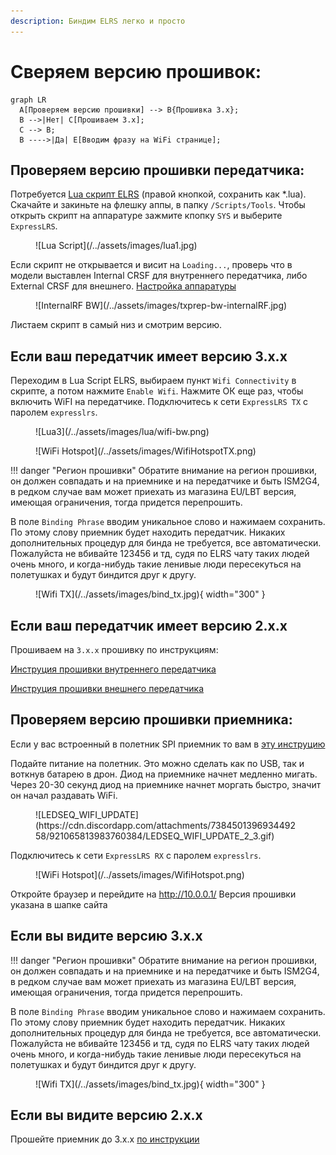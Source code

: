 ```yaml
---
description: Биндим ELRS легко и просто
---
```

# Сверяем версию прошивок:

``` mermaid
graph LR
  A[Проверяем версию прошивки] --> B{Прошивка 3.х};
  B -->|Нет| C[Прошиваем 3.х];
  C --> B;
  B ---->|Да| E[Вводим фразу на WiFi странице];
```

## Проверяем версию прошивки передатчика:

Потребуется [Lua скрипт ELRS](https://github.com/ExpressLRS/ExpressLRS/blob/3.x.x-maintenance/src/lua/elrsV3.lua?raw=true) (правой кнопкой, сохранить как *.lua). Скачайте и закиньте на флешку аппы, в папку `/Scripts/Tools`.
Чтобы открыть скрипт на аппаратуре зажмите кпопку `SYS` и выберите `ExpressLRS`.

<figure markdown>
![Lua Script](/../assets/images/lua1.jpg)
</figure>

Если скрипт не открывается и висит на `Loading...`, проверь что в модели выставлен Internal CRSF для внутреннего передатчика, либо External CRSF для внешнего. [Настройка аппаратуры](/Manuals/Firmware/Transmitters/tx-prep)

<figure markdown>
![InternalRF BW](/../assets/images/txprep-bw-internalRF.jpg)
</figure>

Листаем скрипт в самый низ и смотрим версию.

## Если ваш передатчик имеет версию 3.x.x 

Переходим в Lua Script ELRS, выбираем пункт `Wifi Connectivity` в скрипте, а потом нажмите `Enable Wifi`. Нажмите ОК еще раз, чтобы включить WiFI на передатчике. Подключитесь к сети `ExpressLRS TX` с паролем `expresslrs`.

<figure markdown>
![Lua3](/../assets/images/lua/wifi-bw.png)
</figure>

<figure markdown>
![WiFi Hotspot](/../assets/images/WifiHotspotTX.png)
</figure>

!!! danger "Регион прошивки"
    Обратите внимание на регион прошивки, он должен совпадать и на приемнике и на передатчике и быть ISM2G4, в редком случае вам может приехать из магазина EU/LBT версия, имеющая ограничения, тогда придется перепрошить.

В поле ``Binding Phrase`` вводим уникальное слово и нажимаем сохранить. По этому слову приемник будет находить передатчик. Никаких дополнительных процедур для бинда не требуется, все автоматически.
Пожалуйста не вбивайте 123456 и тд, судя по ELRS чату таких людей очень много, и когда-нибудь такие ленивые люди пересекуться на полетушках и будут биндится друг к другу.

<figure markdown>
![Wifi TX](/../assets/images/bind_tx.jpg){ width="300" }
</figure>


## Если ваш передатчик имеет версию 2.x.x 

Прошиваем на ``3.x.x`` прошивку по инструкциям:

[Инструция прошивки внутреннего передатчика](/Manuals/Firmware/Transmitters/Flashing-internal-tx)

[Инструция прошивки внешнего передатчика](/Manuals/Firmware/Transmitters/Flashing-external-tx)


## Проверяем версию прошивки приемника:

Если у вас встроенный в полетник SPI приемник то вам в [эту инструцию](/Manuals/Firmware/Recievers/spi-reciever)

Подайте питание на полетник. Это можно сделать как по USB, так и воткнув батарею в дрон. Диод на приемнике начнет медленно мигать. Через 20-30 секунд диод на приемнике начнет моргать быстро, значит он начал раздавать WiFi.

<figure markdown>
![LEDSEQ_WIFI_UPDATE](https://cdn.discordapp.com/attachments/738450139693449258/921065813983760384/LEDSEQ_WIFI_UPDATE_2_3.gif)
</figure>

Подключитесь к сети `ExpressLRS RX` с паролем `expresslrs`.

<figure markdown>
![WiFi Hotspot](/../assets/images/WifiHotspot.png)
</figure>

Откройте браузер и перейдите на http://10.0.0.1/
Версия прошивки указана в шапке сайта

## Если вы видите версию 3.x.x

!!! danger "Регион прошивки"
    Обратите внимание на регион прошивки, он должен совпадать и на приемнике и на передатчике и быть ISM2G4, в редком случае вам может приехать из магазина EU/LBT версия, имеющая ограничения, тогда придется перепрошить.

В поле ``Binding Phrase`` вводим уникальное слово и нажимаем сохранить. По этому слову приемник будет находить передатчик. Никаких дополнительных процедур для бинда не требуется, все автоматически.
Пожалуйста не вбивайте 123456 и тд, судя по ELRS чату таких людей очень много, и когда-нибудь такие ленивые люди пересекуться на полетушках и будут биндится друг к другу.

<figure markdown>
![Wifi TX](/../assets/images/bind_tx.jpg){ width="300" }
</figure>

## Если вы видите версию 2.х.х

Прошейте приемник до 3.х.х [по инструкции](/Manuals/Firmware/Recievers/external-reciever)

